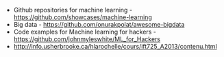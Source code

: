 
* Github repositories for machine learning - https://github.com/showcases/machine-learning
* Big data - https://github.com/onurakpolat/awesome-bigdata
* Code examples for Machine learning for hackers - https://github.com/johnmyleswhite/ML_for_Hackers
* http://info.usherbrooke.ca/hlarochelle/cours/ift725_A2013/contenu.html